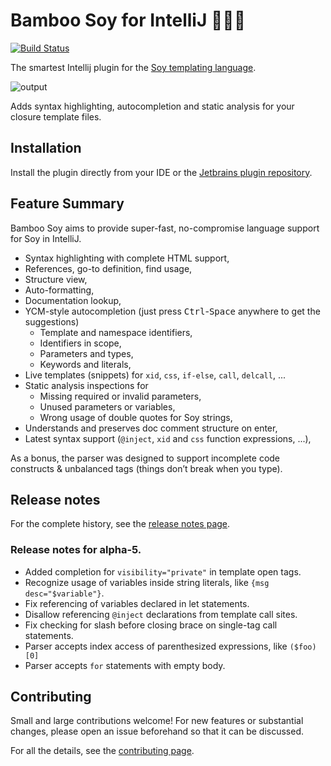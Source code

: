 # Bamboo Soy for IntelliJ 🏮🍣🏮

[![Build Status](https://travis-ci.org/google/bamboo-soy.svg?branch=master)](https://travis-ci.org/google/bamboo-soy)

The smartest Intellij plugin for the [Soy templating language](https://github.com/google/closure-templates).

![output](https://user-images.githubusercontent.com/16721021/28110334-f51cae42-66e9-11e7-9ae2-211d3acf12fd.gif)

Adds syntax highlighting, autocompletion and static analysis for your closure template files.

## Installation
Install the plugin directly from your IDE or the
[Jetbrains plugin repository](https://plugins.jetbrains.com/plugin/9841-bamboo-soy).

## Feature Summary

Bamboo Soy aims to provide super-fast, no-compromise language support for Soy in IntelliJ.

 * Syntax highlighting with complete HTML support,
 * References, go-to definition, find usage,
 * Structure view,
 * Auto-formatting,
 * Documentation lookup,
 * YCM-style autocompletion (just press <kbd>Ctrl</kbd>-<kbd>Space</kbd> anywhere to get the suggestions)
   * Template and namespace identifiers,
   * Identifiers in scope,
   * Parameters and types,
   * Keywords and literals,
 * Live templates (snippets) for `xid`, `css`, `if-else`, `call`, `delcall`, ...
 * Static analysis inspections for
   * Missing required or invalid parameters,
   * Unused parameters or variables,
   * Wrong usage of double quotes for Soy strings,
 * Understands and preserves doc comment structure on enter,
 * Latest syntax support (`@inject`, `xid` and `css` function expressions, ...),

As a bonus, the parser was designed to support incomplete code constructs &
unbalanced tags (things don’t break when you type).

## Release notes

For the complete history, see the [release notes page](releasenotes.md).

### Release notes for alpha-5.

 * Added completion for `visibility="private"` in template open tags.
 * Recognize usage of variables inside string literals, like `{msg desc="$variable"}`.
 * Fix referencing of variables declared in let statements.
 * Disallow referencing `@inject` declarations from template call sites.
 * Fix checking for slash before closing brace on single-tag call statements.
 * Parser accepts index access of parenthesized expressions, like `($foo)[0]`
 * Parser accepts `for` statements with empty body.

## Contributing

Small and large contributions welcome! For new features or substantial changes, please open an issue
beforehand so that it can be discussed.

For all the details, see the [contributing page](CONTRIBUTING.md).
